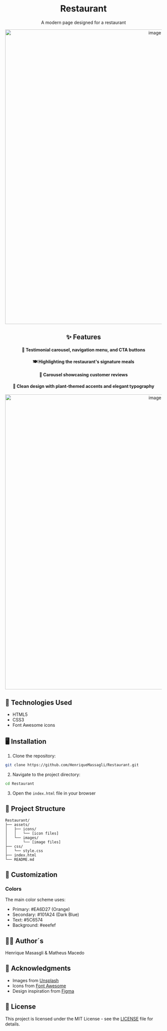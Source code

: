 <h1 align="center">  Restaurant </h1>

<p align="center">
A modern page designed for a restaurant
</p>

<p align="center">
 <img width="947" alt="image" src="https://github.com/user-attachments/assets/f37c1ad2-a400-409d-8833-be9b445232f8" />
</p>

<h2 align="center">✨ Features</h2>


<h4 align="center">🎠 Testimonial carousel, navigation menu, and CTA buttons </h4>
<h4 align="center">🍽️ Highlighting the restaurant's signature meals </h4>
<h4 align="center">🌟 Carousel showcasing customer reviews </h4>
<h4 align="center">🎨 Clean design with plant-themed accents and elegant typography </h4>


<p align="center">
<img width="948" alt="image" src="https://github.com/user-attachments/assets/ff518e38-dd66-408e-b8f8-06e760a37e81" />
</p>
 
<h2> 🚀 Technologies Used </h2>

- HTML5 
- CSS3 
- Font Awesome icons



## 🖥️ Installation

1. Clone the repository:
```bash
git clone https://github.com/HenriqueMassagli/Restaurant.git
```

2. Navigate to the project directory:
```bash
cd Restaurant
```

3. Open the `index.html` file in your browser

## 📁 Project Structure

```
Restaurant/
├── assets/
│   ├── icons/
│   │   └── [icon files]
│   └── images/
│       └── [image files]
├── css/
│   └── style.css
├── index.html
└── README.md
```

## 🎨 Customization

### Colors
The main color scheme uses:
- Primary: #EA6D27 (Orange)
- Secondary: #101A24 (Dark Blue)
- Text: #5C6574
- Background: #eeefef

## 👨‍💻 Author´s

Henrique Masasgli & Matheus Macedo

## 🙏 Acknowledgments

- Images from [Unsplash](https://unsplash.com)
- Icons from [Font Awesome](https://fontawesome.com)
- Design inspiration from [Figma](https://www.figma.com/community)

## 📝 License

This project is licensed under the MIT License - see the [LICENSE](LICENSE) file for details.



